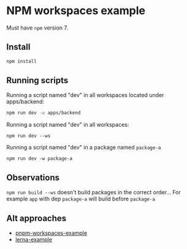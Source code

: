 # NPM workspaces example

Must have `npm` version 7.

## Install

```bash
npm install
```

## Running scripts

Running a script named "dev" in all workspaces located under apps/backend:

```bash
npm run dev -w apps/backend
```

Running a script named "dev" in all workspaces:

```
npm run dev --ws
```

Running a script named "dev" in a package named `package-a`

```
npm run dev -w package-a
```

## Observations

`npm run build --ws` doesn't build packages in the correct order... For example `app` with dep `package-a` will build before `package-a`

## Alt approaches

- [pnpm-workspaces-example](https://github.com/DavidWells/pnpm-workspaces-example)
- [lerna-example](https://github.com/DavidWells/lerna-example)
